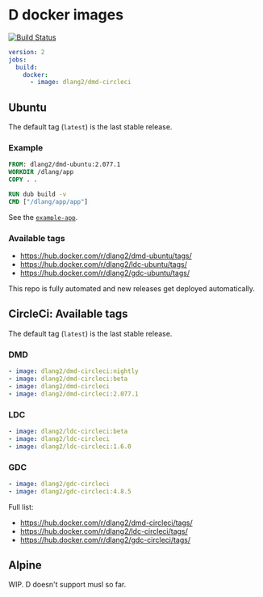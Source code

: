D docker images
===============

[![Build Status](https://travis-ci.org/wilzbach/dlang-docker.svg?branch=master)](https://travis-ci.org/wilzbach/dlang-docker)

```yaml
version: 2
jobs:
  build:
    docker:
      - image: dlang2/dmd-circleci
```

Ubuntu
------

The default tag (`latest`) is the last stable release.

### Example

```dockerfile
FROM: dlang2/dmd-ubuntu:2.077.1
WORKDIR /dlang/app
COPY . .

RUN dub build -v
CMD ["/dlang/app/app"]
```

See the [`example-app`](https://github.com/wilzbach/dlang-docker/tree/master/example-app).

### Available tags

- https://hub.docker.com/r/dlang2/dmd-ubuntu/tags/
- https://hub.docker.com/r/dlang2/ldc-ubuntu/tags/
- https://hub.docker.com/r/dlang2/gdc-ubuntu/tags/

This repo is fully automated and new releases get deployed automatically.

CircleCi: Available tags
--------------

The default tag (`latest`) is the last stable release.

### DMD

```yaml
- image: dlang2/dmd-circleci:nightly
- image: dlang2/dmd-circleci:beta
- image: dlang2/dmd-circleci
- image: dlang2/dmd-circleci:2.077.1
```

### LDC

```yaml
- image: dlang2/ldc-circleci:beta
- image: dlang2/ldc-circleci
- image: dlang2/ldc-circleci:1.6.0
```

### GDC

```yaml
- image: dlang2/gdc-circleci
- image: dlang2/gdc-circleci:4.8.5
```

Full list:

- https://hub.docker.com/r/dlang2/dmd-circleci/tags/
- https://hub.docker.com/r/dlang2/ldc-circleci/tags/
- https://hub.docker.com/r/dlang2/gdc-circleci/tags/

Alpine
------

WIP. D doesn't support musl so far.
